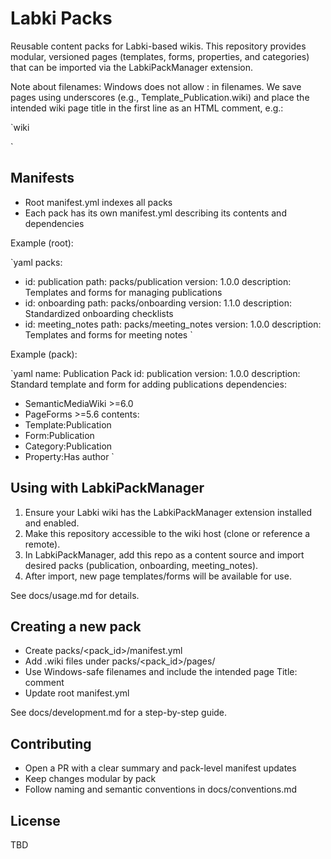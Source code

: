 ﻿# Labki Packs

Reusable content packs for Labki-based wikis. This repository provides modular, versioned pages (templates, forms, properties, and categories) that can be imported via the LabkiPackManager extension.

Note about filenames: Windows does not allow : in filenames. We save pages using underscores (e.g., Template_Publication.wiki) and place the intended wiki page title in the first line as an HTML comment, e.g.:

`wiki
<!-- Title: Template:Publication -->
`

## Manifests

- Root manifest.yml indexes all packs
- Each pack has its own manifest.yml describing its contents and dependencies

Example (root):

`yaml
packs:
  - id: publication
    path: packs/publication
    version: 1.0.0
    description: Templates and forms for managing publications
  - id: onboarding
    path: packs/onboarding
    version: 1.1.0
    description: Standardized onboarding checklists
  - id: meeting_notes
    path: packs/meeting_notes
    version: 1.0.0
    description: Templates and forms for meeting notes
`

Example (pack):

`yaml
name: Publication Pack
id: publication
version: 1.0.0
description: Standard template and form for adding publications
dependencies:
  - SemanticMediaWiki >=6.0
  - PageForms >=5.6
contents:
  - Template:Publication
  - Form:Publication
  - Category:Publication
  - Property:Has author
`

## Using with LabkiPackManager

1. Ensure your Labki wiki has the LabkiPackManager extension installed and enabled.
2. Make this repository accessible to the wiki host (clone or reference a remote).
3. In LabkiPackManager, add this repo as a content source and import desired packs (publication, onboarding, meeting_notes).
4. After import, new page templates/forms will be available for use.

See docs/usage.md for details.

## Creating a new pack

- Create packs/<pack_id>/manifest.yml
- Add .wiki files under packs/<pack_id>/pages/
- Use Windows-safe filenames and include the intended page Title: comment
- Update root manifest.yml

See docs/development.md for a step-by-step guide.

## Contributing

- Open a PR with a clear summary and pack-level manifest updates
- Keep changes modular by pack
- Follow naming and semantic conventions in docs/conventions.md

## License

TBD
